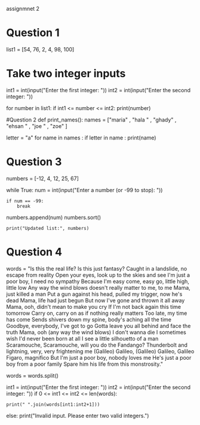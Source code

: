 assignmnet 2 
# Question  1
list1 = [54, 76, 2, 4, 98, 100]

# Take two integer inputs
int1 = int(input("Enter the first integer: "))
int2 = int(input("Enter the second integer: "))

for number in list1:
    if int1 <= number <= int2:
        print(number)

#Question 2 
 def print_names():
names = ["maria" , "hala " , "ghady" , "ehsan " , "joe " , "zoe" ]

letter = "a"
for name in names :
      if letter in name :
          print(name)


# Question 3
numbers = [-12, 4, 12, 25, 67]

while True:
    num = int(input("Enter a number (or -99 to stop): "))
    
    if num == -99:
        break
    
   numbers.append(num)
   numbers.sort() 
    
    print("Updated list:", numbers)


# Question 4 
words = "Is this the real life? Is this just fantasy? Caught in a landslide, no escape from reality Open your eyes, look up to the skies and see I'm just a poor boy, I need no sympathy Because I'm easy come, easy go, little high, little low Any way the wind blows doesn't really matter to me, to me Mama, just killed a man Put a gun against his head, pulled my trigger, now he's dead Mama, life had just begun But now I've gone and thrown it all away Mama, ooh, didn't mean to make you cry If I'm not back again this time tomorrow Carry on, carry on as if nothing really matters Too late, my time has come Sends shivers down my spine, body's aching all the time Goodbye, everybody, I've got to go Gotta leave you all behind and face the truth Mama, ooh (any way the wind blows) I don't wanna die I sometimes wish I'd never been born at all I see a little silhouetto of a man Scaramouche, Scaramouche, will you do the Fandango? Thunderbolt and lightning, very, very frightening me (Galileo) Galileo, (Galileo) Galileo, Galileo Figaro, magnifico But I'm just a poor boy, nobody loves me He's just a poor boy from a poor family Spare him his life from this monstrosity."

words = words.split()

int1 = int(input("Enter the first integer: "))
int2 = int(input("Enter the second integer: "))
if 0 <= int1 <= int2 <= len(words):

    print(" ".join(words[int1:int2+1]))
else:
    print("Invalid input. Please enter two valid integers.")


